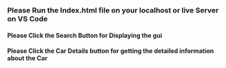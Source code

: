 

### Please Run the Index.html file on your localhost or live Server on VS Code

#### Please Click the Search Button for Displaying the gui

#### Please Click the Car Details button for getting the detailed information about the Car

